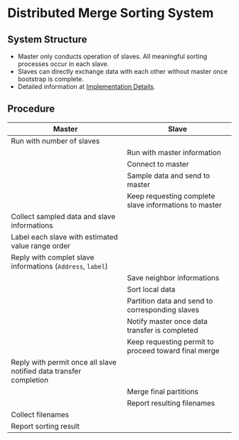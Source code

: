 # Distributed Merge Sorting System

## System Structure
* Master only conducts operation of slaves. All meaningful sorting processes occur in each slave.
* Slaves can directly exchange data with each other without master once bootstrap is complete.
* Detailed information at [Implementation Details](impl.md).


## Procedure 

|Master                     |                      Slave   |
|---------------------------|------------------------------|
|Run with number of slaves  |                              |
|                           |Run with master information   |
|                           |Connect to master             |
|                           |Sample data and send to master|
|                           |Keep requesting complete slave informations to master |
|Collect sampled data and slave informations |    |
|Label each slave with estimated value range order |   |
|Reply with complet slave informations (`Address`, `label`) | |
|                           |Save neighbor informations |
|                           |Sort local data |
|                           |Partition data and send to corresponding slaves |
|                           |Notify master once data transfer is completed |
|                           |Keep requesting permit to proceed toward final merge |
|Reply with permit once all slave notified data transfer completion| |
|                           |Merge final partitions|
|                           |Report resulting filenames|
|Collect filenames          |  |    
|Report sorting result      |   |


